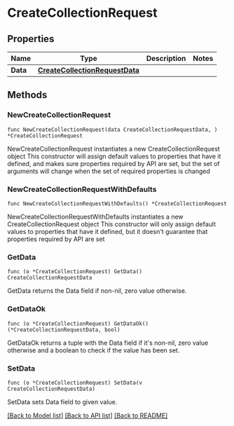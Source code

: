 # CreateCollectionRequest

## Properties

Name | Type | Description | Notes
------------ | ------------- | ------------- | -------------
**Data** | [**CreateCollectionRequestData**](CreateCollectionRequestData.md) |  | 

## Methods

### NewCreateCollectionRequest

`func NewCreateCollectionRequest(data CreateCollectionRequestData, ) *CreateCollectionRequest`

NewCreateCollectionRequest instantiates a new CreateCollectionRequest object
This constructor will assign default values to properties that have it defined,
and makes sure properties required by API are set, but the set of arguments
will change when the set of required properties is changed

### NewCreateCollectionRequestWithDefaults

`func NewCreateCollectionRequestWithDefaults() *CreateCollectionRequest`

NewCreateCollectionRequestWithDefaults instantiates a new CreateCollectionRequest object
This constructor will only assign default values to properties that have it defined,
but it doesn't guarantee that properties required by API are set

### GetData

`func (o *CreateCollectionRequest) GetData() CreateCollectionRequestData`

GetData returns the Data field if non-nil, zero value otherwise.

### GetDataOk

`func (o *CreateCollectionRequest) GetDataOk() (*CreateCollectionRequestData, bool)`

GetDataOk returns a tuple with the Data field if it's non-nil, zero value otherwise
and a boolean to check if the value has been set.

### SetData

`func (o *CreateCollectionRequest) SetData(v CreateCollectionRequestData)`

SetData sets Data field to given value.



[[Back to Model list]](../README.md#documentation-for-models) [[Back to API list]](../README.md#documentation-for-api-endpoints) [[Back to README]](../README.md)


